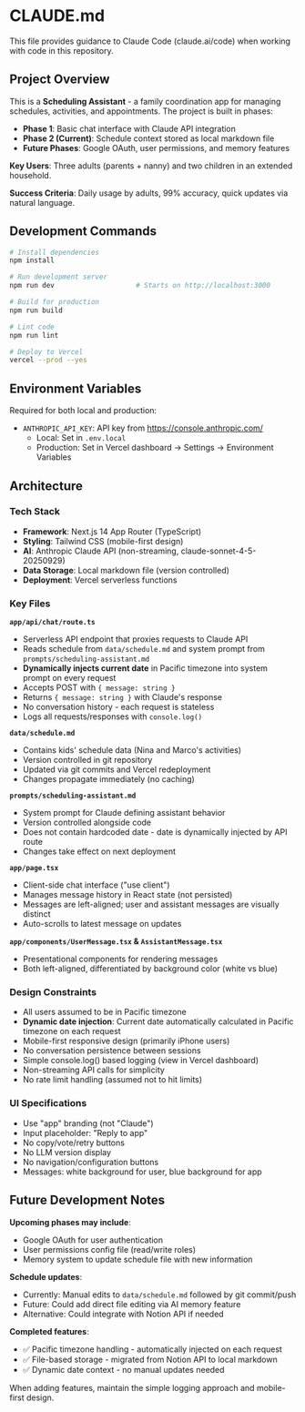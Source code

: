 # CLAUDE.md

This file provides guidance to Claude Code (claude.ai/code) when working with code in this repository.

## Project Overview

This is a **Scheduling Assistant** - a family coordination app for managing schedules, activities, and appointments. The project is built in phases:

- **Phase 1**: Basic chat interface with Claude API integration
- **Phase 2 (Current)**: Schedule context stored as local markdown file
- **Future Phases**: Google OAuth, user permissions, and memory features

**Key Users**: Three adults (parents + nanny) and two children in an extended household.

**Success Criteria**: Daily usage by adults, 99% accuracy, quick updates via natural language.

## Development Commands

```bash
# Install dependencies
npm install

# Run development server
npm run dev                    # Starts on http://localhost:3000

# Build for production
npm run build

# Lint code
npm run lint

# Deploy to Vercel
vercel --prod --yes
```

## Environment Variables

Required for both local and production:

- `ANTHROPIC_API_KEY`: API key from https://console.anthropic.com/
  - Local: Set in `.env.local`
  - Production: Set in Vercel dashboard → Settings → Environment Variables

## Architecture

### Tech Stack
- **Framework**: Next.js 14 App Router (TypeScript)
- **Styling**: Tailwind CSS (mobile-first design)
- **AI**: Anthropic Claude API (non-streaming, claude-sonnet-4-5-20250929)
- **Data Storage**: Local markdown file (version controlled)
- **Deployment**: Vercel serverless functions

### Key Files

**`app/api/chat/route.ts`**
- Serverless API endpoint that proxies requests to Claude API
- Reads schedule from `data/schedule.md` and system prompt from `prompts/scheduling-assistant.md`
- **Dynamically injects current date** in Pacific timezone into system prompt on every request
- Accepts POST with `{ message: string }`
- Returns `{ message: string }` with Claude's response
- No conversation history - each request is stateless
- Logs all requests/responses with `console.log()`

**`data/schedule.md`**
- Contains kids' schedule data (Nina and Marco's activities)
- Version controlled in git repository
- Updated via git commits and Vercel redeployment
- Changes propagate immediately (no caching)

**`prompts/scheduling-assistant.md`**
- System prompt for Claude defining assistant behavior
- Version controlled alongside code
- Does not contain hardcoded date - date is dynamically injected by API route
- Changes take effect on next deployment

**`app/page.tsx`**
- Client-side chat interface ("use client")
- Manages message history in React state (not persisted)
- Messages are left-aligned; user and assistant messages are visually distinct
- Auto-scrolls to latest message on updates

**`app/components/UserMessage.tsx` & `AssistantMessage.tsx`**
- Presentational components for rendering messages
- Both left-aligned, differentiated by background color (white vs blue)

### Design Constraints

- All users assumed to be in Pacific timezone
- **Dynamic date injection**: Current date automatically calculated in Pacific timezone on each request
- Mobile-first responsive design (primarily iPhone users)
- No conversation persistence between sessions
- Simple console.log() based logging (view in Vercel dashboard)
- Non-streaming API calls for simplicity
- No rate limit handling (assumed not to hit limits)

### UI Specifications

- Use "app" branding (not "Claude")
- Input placeholder: "Reply to app"
- No copy/vote/retry buttons
- No LLM version display
- No navigation/configuration buttons
- Messages: white background for user, blue background for app

## Future Development Notes

**Upcoming phases may include**:
- Google OAuth for user authentication
- User permissions config file (read/write roles)
- Memory system to update schedule file with new information

**Schedule updates**:
- Currently: Manual edits to `data/schedule.md` followed by git commit/push
- Future: Could add direct file editing via AI memory feature
- Alternative: Could integrate with Notion API if needed

**Completed features**:
- ✅ Pacific timezone handling - automatically injected on each request
- ✅ File-based storage - migrated from Notion API to local markdown
- ✅ Dynamic date context - no manual updates needed

When adding features, maintain the simple logging approach and mobile-first design.
